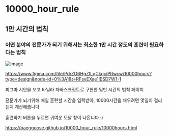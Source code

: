 # 10000_hour_rule

## 1만 시간의 법칙

### 어떤 분야의 전문가가 되기 위해서는 최소한 1만 시간 정도의 훈련이 필요하다는 법칙

![image](https://github.com/baeggoose/10000_hour_rule/assets/105825302/c50914df-682d-4ebd-a287-b1e9a326680d)

https://www.figma.com/file/PdrZO6HgZILqCkqcjPRwcw/10000hours?type=design&node-id=0%3A1&t=RFsyEXae1lESD7W1-1

피그마 시안을 보고 바닐라 자바스크립트로 구현한 일만 시간의 법칙 페이지

전문가가 되기위해 매일 훈련할 시간을 입력받아, 10000시간을 채우려면 몇일이 걸리는지 계산해줍니다

훈련하기 버튼을 누르면 귀여운 모달 창이 나옵니다 :)

https://baeggoose.github.io/10000_hour_rule/10000hours.html
